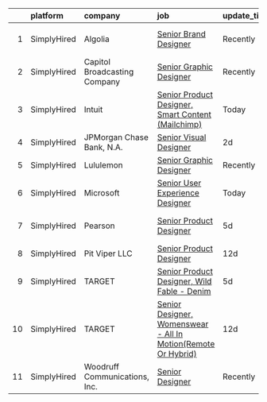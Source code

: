 

|    | platform    | company                       | job                                                                                                                                                                       | update_time   | location                    |
|---:|:------------|:------------------------------|:--------------------------------------------------------------------------------------------------------------------------------------------------------------------------|:--------------|:----------------------------|
|  1 | SimplyHired | Algolia                       | [Senior Brand Designer](https://www.simplyhired.com/job/hOCyEkyZJvXUnKKO-nfp5XDZxdpHqBwhNEvN01AzCEzHd-PjddQcxA?q=senior+designer)                                         | Recently      | United States +1 location   |
|  2 | SimplyHired | Capitol Broadcasting Company  | [Senior Graphic Designer](https://www.simplyhired.com/job/8BsWJmabnq5gHD6lpYCWcRIj9eLxzg9wswYnqRiJbqEnLxrmkJM5Sw?q=senior+designer)                                       | Recently      | Raleigh, NC                 |
|  3 | SimplyHired | Intuit                        | [Senior Product Designer, Smart Content (Mailchimp)](https://www.simplyhired.com/job/r9294F4Wc_Bvw__AeAdcmNvdfnEGBfIOmfcTafUZztkK1xyAtpHGPA?q=senior+designer)            | Today         | Brooklyn, NY +1 location    |
|  4 | SimplyHired | JPMorgan Chase Bank, N.A.     | [Senior Visual Designer](https://www.simplyhired.com/job/qTQKch-LOXgLY5w7195YZTyi-Exs2RfnmVwdWksJjHoDSS7-j97p_Q?q=senior+designer)                                        | 2d            | New York, NY                |
|  5 | SimplyHired | Lululemon                     | [Senior Graphic Designer](https://www.simplyhired.com/job/U6KqGJbIMM8_d4GihQ6dM_dO0DQ_gNSKHWQ090g5Ruwch0Uge81Abw?q=senior+designer)                                       | Recently      | Los Angeles, CA             |
|  6 | SimplyHired | Microsoft                     | [Senior User Experience Designer](https://www.simplyhired.com/job/TmdHD092IhiBfVb0fv6gJhauswMKCQ9e8CQHLCQIFk-I1ox51bGfXA?q=senior+designer)                               | Today         | Redmond, WA                 |
|  7 | SimplyHired | Pearson                       | [Senior Product Designer](https://www.simplyhired.com/job/k-20Zy_wdUk0IsoAc68JTPDDZZUwhLCfCbh6MITk-zTDl3AQfc3ovw?q=senior+designer)                                       | 5d            | United States +51 locations |
|  8 | SimplyHired | Pit Viper LLC                 | [Senior Product Designer](https://www.simplyhired.com/job/4OwVM-UNsxFqm2IVfqTO9A7zX826OUfvlnUnpHUCke74-sidbvtkrg?q=senior+designer)                                       | 12d           | Salt Lake City, UT          |
|  9 | SimplyHired | TARGET                        | [Senior Product Designer, Wild Fable - Denim](https://www.simplyhired.com/job/tpsrhpkdz04ptHHtfBfBlb1Ee4yVXLpdQD2VLkAINuSVZAMPCxcewQ?q=senior+designer)                   | 5d            | Minneapolis, MN             |
| 10 | SimplyHired | TARGET                        | [Senior Designer, Womenswear - All In Motion(Remote Or Hybrid)](https://www.simplyhired.com/job/fQYXGI894wf_QoZVtvAilY51D3gqqvcloGKLSzt0H51cF_iO0WqwSw?q=senior+designer) | 12d           | Minneapolis, MN             |
| 11 | SimplyHired | Woodruff Communications, Inc. | [Senior Designer](https://www.simplyhired.com/job/olHpTQZD_Aa4WGJzNPwSn9oxkIJR-Op4OdH33ZlitKLhawlVGQP14A?q=senior+designer)                                               | Recently      | Remote                      |